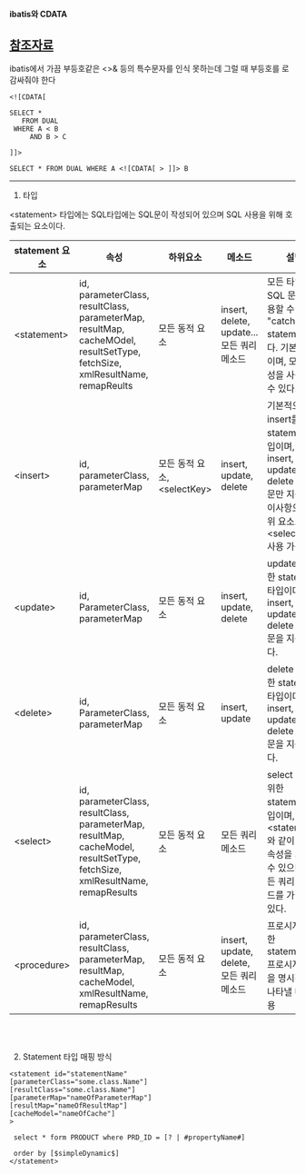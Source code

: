#### ibatis와 CDATA
[참조자료](http://hyeonstorage.tistory.com/279)
---

ibatis에서 가끔 부등호같은 <>& 등의 특수문자를 인식 못하는데 그럴 때 부등호를 <![CDATA[]]>로 감싸줘야 한다

```
<![CDATA[

SELECT *
   FROM DUAL
 WHERE A < B
     AND B > C

]]>
```

`SELECT * FROM DUAL WHERE A <![CDATA[ > ]]> B`

---

1. <statement> 타입

\<statement> 타입에는 SQL타입에는 SQL문이 작성되어 있으며 SQL 사용을 위해 호출되는 요소이다.

statement 요소 | 속성 | 하위요소 | 메소드 | 설명
--- | --- | --- | --- | ----
\<statement> | id, parameterClass, resultClass, parameterMap, resultMap, cacheMOdel, resultSetType, fetchSize, xmlResultName, remapReults | 모든 동적 요소 | insert, delete, update... 모든 쿼리 메소드 | 모든 타입의 SQL 문을 사용할 수 있는 "catch all" statement이다. 기본 타입이며, 모든 속성을 사용할 수 있다.
\<insert> | id, parameterClass, parameterMap | 모든 동적 요소, \<selectKey> | insert, update, delete |  기본적으로 insert를 위한 statement 타입이며, insert, update, delete SQL문만 지원. 특이사항으로 하위 요소로 \<selectKey>사용 가능
\<update> | id, ParameterClass, parameterMap | 모든 동적 요소 | insert, update, delete | update 를 위한 statement 타입이며, insert, update, delete SQL문을 지원한다.
\<delete> | id, ParameterClass, parameterMap | 모든 동적 요소 | insert, update | delete 를 위한 statement 타입이며, insert, update, delete SQL문을 지원한다. 
\<select> | id, parameterClass, resultClass, parameterMap, resultMap, cacheModel, resultSetType, fetchSize, xmlResultName, remapResults | 모든 동적 요소 | 모든 쿼리 메소드 | select 조회를 위한 statement 타입이며, \<statement>와 같이 모든 속성을 가질 수 있으며, 모든 쿼리 메소드를 가질 수 있다.
\<procedure> | id, parameterClass, resultClass, parameterMap, resultMap, cacheModel, xmlResultName, remapResults | 모든 동적 요소 | insert, update, delete, 모든 쿼리 메소드 | 프로시저를 위한 statement. 프로시저 사용을 명시적으로 나타낼 때 사용

<br><br>

2. Statement 타입 매핑 방식

```
<statement id="statementName"
[parameterClass="some.class.Name"]
[resultClass="some.class.Name"]
[parameterMap="nameOfParameterMap"]
[resultMap="nameOfResultMap"]
[cacheModel="nameOfCache"]
>

 select * form PRODUCT where PRD_ID = [? | #propertyName#]

 order by [$simpleDynamic$]
</statement>
```
